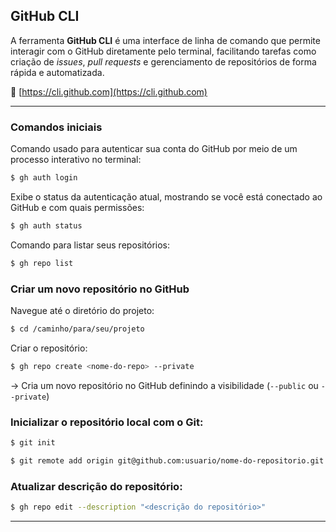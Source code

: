 ## GitHub CLI

A ferramenta **GitHub CLI** é uma interface de linha de comando que permite interagir com o GitHub diretamente pelo terminal, facilitando tarefas como criação de *issues*, *pull requests* e gerenciamento de repositórios de forma rápida e automatizada.

🔗 [https://cli.github.com](https://cli.github.com)

---

### Comandos iniciais

Comando usado para autenticar sua conta do GitHub por meio de um processo interativo no terminal:
```bash
$ gh auth login
```

Exibe o status da autenticação atual, mostrando se você está conectado ao GitHub e com quais permissões:
```bash
$ gh auth status
```

Comando para listar seus repositórios:
```bash
$ gh repo list
```



### Criar um novo repositório no GitHub

Navegue até o diretório do projeto:

```bash
$ cd /caminho/para/seu/projeto
```

Criar o repositório:

```bash
$ gh repo create <nome-do-repo> --private
```
→ Cria um novo repositório no GitHub definindo a visibilidade (`--public` ou `--private`)



### Inicializar o repositório local com o Git:

```bash
$ git init
```

```bash
$ git remote add origin git@github.com:usuario/nome-do-repositorio.git
```



### Atualizar descrição do repositório:

```bash
$ gh repo edit --description "<descrição do repositório>"
```
---
